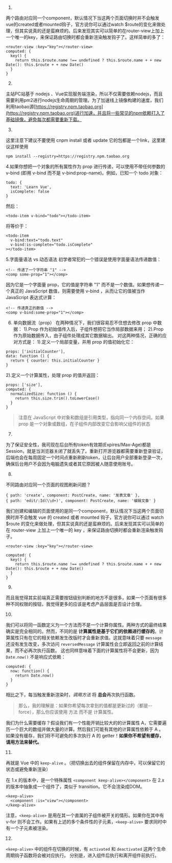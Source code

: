 1.
两个路由对应同一个component，默认情况下当这两个页面切换时并不会触发vue的created或者mounted钩子，官方说你可以通过watch $route的变化来做处理，但其实说真的还是蛮麻烦的。后来发现其实可以简单的在router-view上加上一个唯一的key，来保证路由切换时都会重新渲染触发钩子了。这样简单的多了：
```
<router-view :key="key"></router-view>
computed: {
  key() {
    return this.$route.name !== undefined ? this.$route.name + + new Date(): this.$route + + new Date()
  }
}
```

2.
主站PC站基于 nodejs 、Vue实现服务端渲染，所以不仅需要依赖nodejs，而且需要利用pm2进行nodejs生命周期的管理。为了加速线上镜像构建的速度，我们利用taobao源[https://registry.npm.taobao.org](https://registry.npm.taobao.org)进行加速，并且将一些常见的npm依赖打入了基础镜像，避免每次都需要重新下载。

3.
这里注意下建议不要使用 cnpm install 或者 update 它的包都是一个link，这里建议这样使用
```
npm install --registry=https://registry.npm.taobao.org
```

4.如果你想把一个对象的所有属性作为 prop 进行传递，可以使用不带任何参数的 v-bind (即用 v-bind 而不是 v-bind:prop-name)。例如，已知一个 todo 对象：
```
todo: {
  text: 'Learn Vue',
  isComplete: false
}
```
然后：
```
<todo-item v-bind="todo"></todo-item>
```
将等价于：
```
<todo-item
  v-bind:text="todo.text"
  v-bind:is-complete="todo.isComplete"
></todo-item>
```

5.字面量语法 vs 动态语法
初学者常犯的一个错误是使用字面量语法传递数值：
```
<!-- 传递了一个字符串 "1" -->
<comp some-prop="1"></comp>
```
因为它是一个字面量 prop，它的值是字符串 "1" 而不是一个数值。如果想传递一个真正的 JavaScript 数值，则需要使用 v-bind ，从而让它的值被当作 JavaScript 表达式计算：
```
<!-- 传递真正的数值 -->
<comp v-bind:some-prop="1"></comp>
```

6. 单向数据流（prop）
在两种情况下，我们很容易忍不住想去修改 prop 中数据：
  1).Prop 作为初始值传入后，子组件想把它当作局部数据来用；
  2).Prop 作为原始数据传入，由子组件处理成其它数据输出。
对这两种情况，正确的应对方式是：
  1).定义一个局部变量，并用 prop 的值初始化它：
```
props: ['initialCounter'],
data: function () {
  return { counter: this.initialCounter }
}
```
  2).定义一个计算属性，处理 prop 的值并返回：
```
props: ['size'],
computed: {
  normalizedSize: function () {
    return this.size.trim().toLowerCase()
  }
}
```

>注意在 JavaScript 中对象和数组是引用类型，指向同一个内存空间，如果 prop 是一个对象或数组，在子组件内部改变它会影响父组件的状态

7.
为了保证安全性，我司现在后台所有token有效期(Expires/Max-Age)都是Session，就是当浏览器关闭了就丢失了。重新打开游览器都需要重新登录验证，后端也会在每周固定一个时间点重新刷新token，让后台用户全部重新登录一次，确保后台用户不会因为电脑遗失或者其它原因被人随意使用账号。

8.
不同路由对应同一个页面的视图刷新问题？
```
{ path: 'create', component: PostCreate, name: '发表文章' },
{ path: 'edit/:Id(\\d+)', component: PostCreate, name: '编辑文章' }
```
我们创建和编辑的页面使用的是同一个component，默认情况下当这两个页面切换时并不会触发 vue 的 created 或者 mounted 钩子，官方说你可以通过 watch $route 的变化来做处理，但其实说真的还是蛮麻烦的。后来发现其实可以简单的在 router-view 上加上一个唯一的 key ，来保证路由切换时都会重新渲染触发钩子。
```
<router-view :key="key"></router-view>

computed: {
  key() {
    return this.$route.name !== undefined ? this.$route.name + + new Date(): this.$route + + new Date()
  }
}
```

9.
而且我觉得其实前端真正需要按钮级别判断的地方不是很多，如果一个页面有很多种不同权限的按钮，我觉得更多的应该是考虑产品层面是否设计合理。

10.
我们可以将同一函数定义为一个方法而不是一个计算你属性。两种方式的最终结果确实是完全相同的。然而，不同的是 **计算属性是基于它们的依赖进行缓存的**。计算属性只有在它的相关依赖发生改版时才会重新求值。这就意味着只要 `message` 还没有发生改变，多次访问 `reversedMessage` 计算属性会立即返回之前的计算结果，而不必再次执行函数。
这也同样意味着下面的计算属性将不会更新，因为 `Date.now()` 不是响应式依赖：
```
computed: {
  now: function() {
    return Date.now()
  }
}
```
相比之下，每当触发重新渲染时，*调用方法* 将 **总会**再次执行函数。

> 那么，我的理解是：如果你希望每次拿到的值都是更新过的（都是--force），那么你应该使用 方法 而不是 计算属性。

我们为什么需要缓存？假设我们有一个性能开销比较大的的计算属性 A，它需要遍历一个巨大的数组并做大量的计算。然后我们可能有其他的计算属性依赖于 A 。如果没有缓存，我们将不可避免的多次执行 A 的 getter！**如果你不希望有缓存，请用方法来替代。**

11.
再就是 Vue 中的 `keep-alive` 。（把切换出去的组件保留在内存中，可以保留它的状态或避免重新渲染）

在 1.x 的版本中，是一个特殊属性 `<component keep-alive></component>`
在 2.x 的版本中抽象成一个组件了，类似于 transition。它不会渲染成DOM。
```
<keep-alive>
  <component :is="view"></component>
</keep-alive>
```

注意，`<keep-alive>` 是用在其一个直属的子组件被开关的情形。如果你在其中有 v-for 则不会工作。如果有上述的多个条件性的子元素，`<keep-alive>` 要求同时中有一个子元素被渲染。

12.
`<keep-alive>` 中的组件在切换的时候，有 `activated` 和 `deactivated` 这两个生命周期钩子函数将会被对应执行。
分别是，进入组件后执行和离开组件前执行。
















